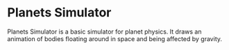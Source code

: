 # Planets Simulator
Planets Simulator is a basic simulator for planet physics. It draws an animation of bodies floating around in space and being affected by gravity.
